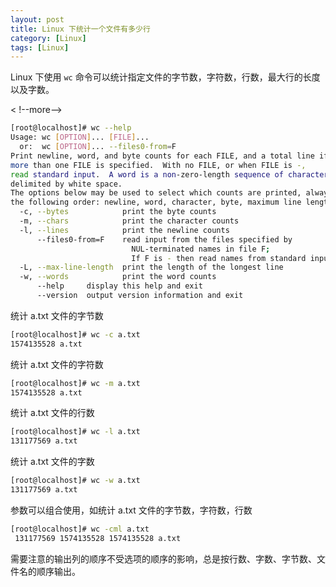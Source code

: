 ```yaml
---
layout: post
title: Linux 下统计一个文件有多少行
category: [Linux]
tags: [Linux]
---
```


Linux 下使用 `wc` 命令可以统计指定文件的字节数，字符数，行数，最大行的长度以及字数。

< !--more-->

```bash
[root@localhost]# wc --help
Usage: wc [OPTION]... [FILE]...
  or:  wc [OPTION]... --files0-from=F
Print newline, word, and byte counts for each FILE, and a total line if
more than one FILE is specified.  With no FILE, or when FILE is -,
read standard input.  A word is a non-zero-length sequence of characters
delimited by white space.
The options below may be used to select which counts are printed, always in
the following order: newline, word, character, byte, maximum line length.
  -c, --bytes            print the byte counts
  -m, --chars            print the character counts
  -l, --lines            print the newline counts
      --files0-from=F    read input from the files specified by
                           NUL-terminated names in file F;
                           If F is - then read names from standard input
  -L, --max-line-length  print the length of the longest line
  -w, --words            print the word counts
      --help     display this help and exit
      --version  output version information and exit
```

统计 a.txt 文件的字节数

```bash
[root@localhost]# wc -c a.txt 
1574135528 a.txt
```
统计 a.txt 文件的字符数

```bash
[root@localhost]# wc -m a.txt 
1574135528 a.txt
```

统计 a.txt 文件的行数

```bash
[root@localhost]# wc -l a.txt 
131177569 a.txt
```

统计 a.txt 文件的字数

```bash
[root@localhost]# wc -w a.txt 
131177569 a.txt
```

参数可以组合使用，如统计 a.txt 文件的字节数，字符数，行数

```bash
[root@localhost]# wc -cml a.txt 
 131177569 1574135528 1574135528 a.txt
```

需要注意的输出列的顺序不受选项的顺序的影响，总是按行数、字数、字节数、文件名的顺序输出。



